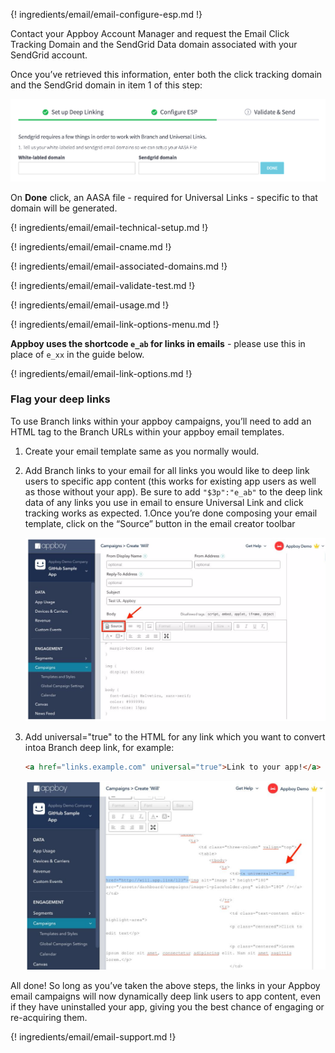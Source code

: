 ---
---

{! ingredients/email/email-configure-esp.md !}

Contact your Appboy Account Manager and request the Email Click Tracking Domain and the SendGrid Data domain associated with your SendGrid account.

Once you’ve retrieved this information, enter both the click tracking domain and the SendGrid domain in item 1 of this step: 

![image](/img/pages/email/sendgrid/configure-sendgrid-1.png)

On **Done** click, an AASA file - required for Universal Links - specific to that domain will be generated.

{! ingredients/email/email-technical-setup.md !}

{! ingredients/email/email-cname.md !}

{! ingredients/email/email-associated-domains.md !}

{! ingredients/email/email-validate-test.md !}

{! ingredients/email/email-usage.md !}

{! ingredients/email/email-link-options-menu.md !}

**Appboy uses the shortcode `e_ab` for links in emails** - please use this in place of `e_xx` in the guide below.

{! ingredients/email/email-link-options.md !}

### Flag your deep links

To use Branch links within your appboy campaigns, you’ll need to add an HTML tag to the Branch URLs within your appboy email templates.

1. Create your email template same as you normally would.
1. Add Branch links to your email for all links you would like to deep link users to specific app content (this works for existing app users as well as those without your app). Be sure to add `"$3p":"e_ab"` to the deep link data of any links you use in email to ensure Universal Link and click tracking works as expected.
1.Once you’re done composing your email template, click on the “Source” button in the email creator toolbar

    ![image](/img/pages/email/appboy/appboy-source.png)

1. Add universal="true" to the HTML for any link which you want to convert intoa Branch deep link, for example:

    ```html
    <a href="links.example.com" universal="true">Link to your app!</a>
    ```

    ![image](/img/pages/email/appboy/appboy-universal.png)

All done! So long as you’ve taken the above steps, the links in your Appboy email campaigns will now dynamically deep link users to app content, even if they have uninstalled your app, giving you the best chance of engaging or re-acquiring them.

{! ingredients/email/email-support.md !}

